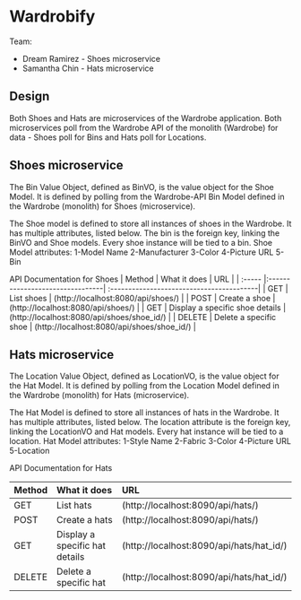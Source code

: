 # Wardrobify

Team:

* Dream Ramirez - Shoes microservice
* Samantha Chin - Hats microservice

## Design
Both Shoes and Hats are microservices of the Wardrobe application. Both microservices
poll from the Wardrobe API of the monolith (Wardrobe) for data - Shoes poll for Bins and
Hats poll for Locations.


## Shoes microservice

The Bin Value Object, defined as BinVO, is the value object for the
Shoe Model. It is defined by polling from the Wardrobe-API Bin Model defined in the
Wardrobe (monolith) for Shoes (microservice).

The Shoe model is defined to store all instances of shoes in the
Wardrobe. It has multiple attributes, listed below. The bin is the
foreign key, linking the BinVO and Shoe models.
Every shoe instance will be tied to a bin.
Shoe Model attributes:
1-Model Name
2-Manufacturer
3-Color
4-Picture URL
5-Bin

API Documentation for Shoes
| Method | What it does                    | URL                                       |
| :----- |:--------------------------------| :-----------------------------------------|
| GET    | List shoes                      | (http://localhost:8080/api/shoes/)         |
| POST   | Create a shoe                   | (http://localhost:8080/api/shoes/)         |
| GET    | Display a specific shoe details | (http://localhost:8080/api/shoes/shoe_id/) |
| DELETE | Delete a specific shoe          | (http://localhost:8080/api/shoes/shoe_id/) |


## Hats microservice

The Location Value Object, defined as LocationVO, is the value object
for the Hat Model. It is defined by polling from the Location Model
defined in the Wardrobe (monolith) for Hats (microservice).

The Hat Model is defined to store all instances of hats in the
Wardrobe. It has multiple attributes, listed below. The location attribute is the foreign key, linking the LocationVO and Hat models.
Every hat instance will be tied to a location.
Hat Model attributes:
1-Style Name
2-Fabric
3-Color
4-Picture URL
5-Location

API Documentation for Hats

| Method | What it does                   | URL                                       |
| :----- |:-------------------------------| :-----------------------------------------|
| GET    | List hats                      | (http://localhost:8090/api/hats/)         |
| POST   | Create a hats                  | (http://localhost:8090/api/hats/)         |
| GET    | Display a specific hat details | (http://localhost:8090/api/hats/hat_id/)  |
| DELETE | Delete a specific hat          | (http://localhost:8090/api/hats/hat_id/)  |
